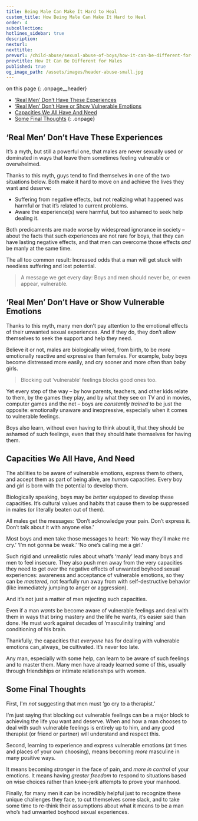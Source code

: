 ```yaml
---
title: Being Male Can Make It Hard to Heal
custom_title: How Being Male Can Make It Hard to Heal
order: 4
subcollection:
hotlines_sidebar: true
description:
nexturl:
nexttitle:
prevurl: /child-abuse/sexual-abuse-of-boys/how-it-can-be-different-for-men/
prevtitle: How It Can Be Different for Males
published: true
og_image_path: /assets/images/header-abuse-small.jpg
---
```



on this page
{: .onpage__header}

* [‘Real Men’ Don’t Have These Experiences](#real-men-dont-have-these-experiences)
* [‘Real Men’ Don’t Have or Show Vulnerable Emotions](#real-men-dont-have-or-show-vulnerable-emotions)
* [Capacities We All Have And Need](#capacities-we-all-have-and-need)
* [Some Final Thoughts](#some-final-thoughts)
{: .onpage}

## ‘Real Men’ Don’t Have These Experiences

It’s a myth, but still a powerful one, that males are never sexually used or dominated in ways that leave them sometimes feeling vulnerable or overwhelmed.

Thanks to this myth, guys tend to find themselves in one of the two situations below. Both make it hard to move on and achieve the lives they want and deserve:

* Suffering from negative effects, but not realizing what happened was harmful or that it’s related to current problems.
* Aware the experience(s) were harmful, but too ashamed to seek help dealing it.


Both predicaments are made worse by widespread ignorance in society – about the facts that such experiences are not rare for boys, that they can have lasting negative effects, and that men can overcome those effects *and* be manly at the same time.

The all too common result: Increased odds that a man will get stuck with needless suffering and lost potential.

> A message we get every day: Boys and men should never be, or even appear, vulnerable.

## ‘Real Men’ Don’t Have or Show Vulnerable Emotions

Thanks to this myth, many men don’t pay attention to the emotional effects of their unwanted sexual experiences. And if they do, they don’t allow themselves to seek the support and help they need.

Believe it or not, males are biologically wired, from birth, to be *more* emotionally reactive and expressive than females. For example, baby boys become distressed more easily, and cry sooner and more often than baby girls.

> Blocking out ‘vulnerable’ feelings blocks good ones too.

Yet every step of the way – by how parents, teachers, and other kids relate to them, by the games they play, and by what they see on TV and in movies, computer games and the net – boys are *constantly trained* to be just the opposite: emotionally unaware and inexpressive, especially when it comes to vulnerable feelings.

Boys also learn, without even having to think about it, that they should be ashamed of such feelings, even that they should hate themselves for having them.

## Capacities We All Have, And Need

The abilities to be aware of vulnerable emotions, express them to others, and accept them as part of being alive, are *human* capacities. Every boy and girl is born with the potential to develop them.

Biologically speaking, boys may be *better* equipped to develop these capacities. It’s cultural values and habits that cause them to be suppressed in males (or literally beaten out of them).

All males get the messages: ‘Don’t acknowledge your pain. Don’t express it. Don’t talk about it with anyone else.’

Most boys and men take those messages to heart: ‘No way they’ll make me cry.’ ‘I’m not gonna be weak.’ ‘No one’s calling me a girl.’

Such rigid and unrealistic rules about what’s ‘manly’ lead many boys and men to feel insecure. They also push men away from the very capacities they need to get over the negative effects of unwanted boyhood sexual experiences: awareness and acceptance of vulnerable emotions, so they can be *mastered*, not fearfully run away from with self-destructive behavior (like immediately jumping to anger or aggression).

And it’s not just a matter of men rejecting such capacities.

Even if a man *wants* be become aware of vulnerable feelings and deal with them in ways that bring mastery and the life he wants, it’s easier said than done. He must work against decades of ‘masculinity training’ and conditioning of his brain.

Thankfully, the capacities that *everyone* has for dealing with vulnerable emotions can_always_ be cultivated. It’s never too late.

Any man, especially with some help, can learn to be aware of such feelings and to master them. Many men have already learned some of this, usually through friendships or intimate relationships with women.

## Some Final Thoughts

First, I'm *not* suggesting that men must ‘go cry to a therapist.’

I'm just saying that blocking out vulnerable feelings can be a major block to achieving the life you want and deserve. When and how a man chooses to deal with such vulnerable feelings is entirely up to him, and any good therapist (or friend or partner) will understand and respect this.

Second, learning to experience and express vulnerable emotions (at times and places of your own choosing), means becoming *more* masculine in many positive ways.

It means becoming *stronger* in the face of pain, and *more in control* of your emotions. It means having *greater freedom* to respond to situations based on wise choices rather than knee-jerk attempts to prove your manhood.

Finally, for many men it can be incredibly helpful just to recognize these unique challenges they face, to cut themselves some slack, and to take some time to re-think their assumptions about what it means to be a man who’s had unwanted boyhood sexual experiences.
